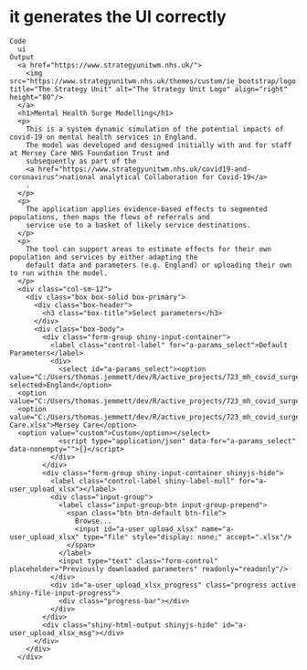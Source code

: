 # it generates the UI correctly

    Code
      ui
    Output
      <a href="https://www.strategyunitwm.nhs.uk/">
        <img src="https://www.strategyunitwm.nhs.uk/themes/custom/ie_bootstrap/logo.svg" title="The Strategy Unit" alt="The Strategy Unit Logo" align="right" height="80"/>
      </a>
      <h1>Mental Health Surge Modelling</h1>
      <p>
        This is a system dynamic simulation of the potential impacts of covid-19 on mental health services in England.
        The model was developed and designed initially with and for staff at Mersey Care NHS Foundation Trust and
        subsequently as part of the
        <a href="https://www.strategyunitwm.nhs.uk/covid19-and-coronavirus">national analytical Collaboration for Covid-19</a>
        .
      </p>
      <p>
        The application applies evidence-based effects to segmented populations, then maps the flows of referrals and
        service use to a basket of likely service destinations.
      </p>
      <p>
        The tool can support areas to estimate effects for their own population and services by either adapting the
        default data and parameters (e.g. England) or uploading their own to run within the model.
      </p>
      <div class="col-sm-12">
        <div class="box box-solid box-primary">
          <div class="box-header">
            <h3 class="box-title">Select parameters</h3>
          </div>
          <div class="box-body">
            <div class="form-group shiny-input-container">
              <label class="control-label" for="a-params_select">Default Parameters</label>
              <div>
                <select id="a-params_select"><option value="C:/Users/thomas.jemmett/dev/R/active_projects/723_mh_covid_surge_modelling/inst/app/data/params_England.xlsx" selected>England</option>
      <option value="C:/Users/thomas.jemmett/dev/R/active_projects/723_mh_covid_surge_modelling/inst/app/data/params_CWP.xlsx">CWP</option>
      <option value="C:/Users/thomas.jemmett/dev/R/active_projects/723_mh_covid_surge_modelling/inst/app/data/params_Mersey-Care.xlsx">Mersey Care</option>
      <option value="custom">Custom</option></select>
                <script type="application/json" data-for="a-params_select" data-nonempty="">{}</script>
              </div>
            </div>
            <div class="form-group shiny-input-container shinyjs-hide">
              <label class="control-label shiny-label-null" for="a-user_upload_xlsx"></label>
              <div class="input-group">
                <label class="input-group-btn input-group-prepend">
                  <span class="btn btn-default btn-file">
                    Browse...
                    <input id="a-user_upload_xlsx" name="a-user_upload_xlsx" type="file" style="display: none;" accept=".xlsx"/>
                  </span>
                </label>
                <input type="text" class="form-control" placeholder="Previously downloaded parameters" readonly="readonly"/>
              </div>
              <div id="a-user_upload_xlsx_progress" class="progress active shiny-file-input-progress">
                <div class="progress-bar"></div>
              </div>
            </div>
            <div class="shiny-html-output shinyjs-hide" id="a-user_upload_xlsx_msg"></div>
          </div>
        </div>
      </div>

